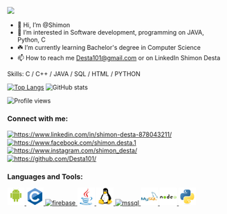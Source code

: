![](https://github.com/Desta101/Desta101/blob/fb3f21137ab94aaed2d22d4a7af422e024fd8b2c/%E2%80%AAbanner.jpg)

- 👋 Hi, I’m @Shimon 
- 👀 I’m interested in Software development, programming on JAVA, Python, C 
- ☘️ I’m currently learning Bachelor's degree in Computer Science
- 📫 How to reach me Desta101@gmail.com or on LinkedIn Shimon Desta

Skills: C / C++ / JAVA / SQL  / HTML / PYTHON


[![Top Langs](https://github-readme-stats.vercel.app/api/top-langs/?username=Desta101)](https://github.com/anuraghazra/github-readme-stats)
![GitHub stats](https://github-readme-stats.vercel.app/api?username=Desta101&show_icons=true)  

![Profile views](https://gpvc.arturio.dev/Desta101)  


<h3 align="left">Connect with me:</h3>
<p align="left">
<a href="https://www.linkedin.com/in/shimon-desta-878043211/" target="blank"><img align="center" src="https://raw.githubusercontent.com/rahuldkjain/github-profile-readme-generator/master/src/images/icons/Social/linked-in-alt.svg" alt="https://www.linkedin.com/in/shimon-desta-878043211/" height="30" width="40" /></a>
<a href="https://www.facebook.com/shimon.desta.1" target="blank"><img align="center" src="https://raw.githubusercontent.com/rahuldkjain/github-profile-readme-generator/master/src/images/icons/Social/facebook.svg" alt="https://www.facebook.com/shimon.desta.1" height="30" width="40" /></a>
<a href="https://www.instagram.com/shimon_desta/" target="blank"><img align="center" src="https://raw.githubusercontent.com/rahuldkjain/github-profile-readme-generator/master/src/images/icons/Social/instagram.svg" alt="https://www.instagram.com/shimon_desta/" height="30" width="40" /></a>
<a href="https://github.com/Desta101/" target="blank"><img align="center" src="https://github.githubassets.com/images/modules/logos_page/Octocat.png" alt="https://github.com/Desta101/" height="30" width="40" /></a>   
</p>

<h3 align="left">Languages and Tools:</h3>
<p align="left"> <a href="https://developer.android.com" target="_blank" rel="noreferrer"> <img src="https://raw.githubusercontent.com/devicons/devicon/master/icons/android/android-original-wordmark.svg" alt="android" width="40" height="40"/> </a><a href="https://www.cprogramming.com/" target="_blank" rel="noreferrer"> <img src="https://raw.githubusercontent.com/devicons/devicon/master/icons/c/c-original.svg" alt="c" width="40" height="40"/> </a><a href="https://firebase.google.com/" target="_blank" rel="noreferrer"> <img src="https://www.vectorlogo.zone/logos/firebase/firebase-icon.svg" alt="firebase" width="40" height="40"/> </a><a href="https://www.java.com" target="_blank" rel="noreferrer"> <img src="https://raw.githubusercontent.com/devicons/devicon/master/icons/java/java-original.svg" alt="java" width="40" height="40"/> </a><a href="https://www.linux.org/" target="_blank" rel="noreferrer"> <img src="https://raw.githubusercontent.com/devicons/devicon/master/icons/linux/linux-original.svg" alt="linux" width="40" height="40"/> </a><a href="https://www.microsoft.com/en-us/sql-server" target="_blank" rel="noreferrer"> <img src="https://www.svgrepo.com/show/303229/microsoft-sql-server-logo.svg" alt="mssql" width="40" height="40"/> </a> <a href="https://www.mysql.com/" target="_blank" rel="noreferrer"> <img src="https://raw.githubusercontent.com/devicons/devicon/master/icons/mysql/mysql-original-wordmark.svg" alt="mysql" width="40" height="40"/> </a> <a href="https://nodejs.org" target="_blank" rel="noreferrer"> <img src="https://raw.githubusercontent.com/devicons/devicon/master/icons/nodejs/nodejs-original-wordmark.svg" alt="nodejs" width="40" height="40"/> </a><a href="https://www.python.org" target="_blank" rel="noreferrer"> <img src="https://raw.githubusercontent.com/devicons/devicon/master/icons/python/python-original.svg" alt="python" width="40" height="40"/></a> </p>

